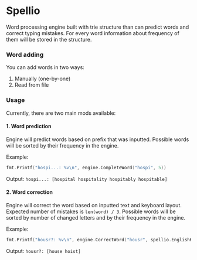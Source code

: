 # Spellio

Word processing engine built with trie structure than can predict words and correct typing mistakes.
For every word information about frequency of them will be stored in the structure.

### Word adding
You can add words in two ways:
1. Manually (one-by-one)
2. Read from file

### Usage
Currently, there are two main mods available:
#### 1. Word prediction
Engine will predict words based on prefix that was inputted. 
Possible words will be sorted by their frequency in the engine.

Example: 
```go
fmt.Printf("hospi...: %v\n", engine.CompleteWord("hospi", 5))
```
Output:
`hospi...: [hospital hospitality hospitably hospitable]`

#### 2. Word correction
Engine will correct the word based on inputted text and keyboard layout. 
Expected number of mistakes is `len(word) / 3`.
Possible words will be sorted by number of changed letters and
by their frequency in the engine.

Example:
```go
fmt.Printf("housr?: %v\n", engine.CorrectWord("housr", spellio.EnglishKeyboardLayout, 5))
```
Output:
`housr?: [house hoist]`